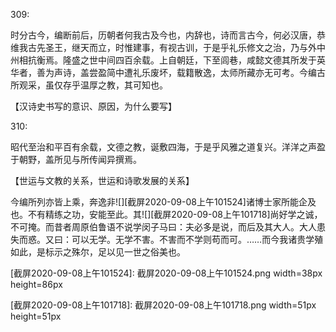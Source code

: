 309:

时分古今，编断前后，历朝者何我古及今也，内辞也，诗而言古今，何必汉唐，恭维我古先圣王，继天而立，时惟建事，有视古训，于是乎礼乐修文之治，乃与外中州相抗衡焉。隆盛之世中间四百余载。上自朝廷，下至闾巷，咸懿文德其所发于英华者，善为声诗，盖尝盈简中遭礼乐废坏，载籍散逸，太师所藏亦无可考。今编古所观采，虽仅存乎温厚之教，其可知也。

【汉诗史书写的意识、原因，为什么要写】

310:

昭代至治和平百有余载，文德之教，诞敷四海，于是乎风雅之道复兴。洋洋之声盈于朝野，盖所见与所传闻异撰焉。

【世运与文教的关系，世运和诗歌发展的关系】

今编所列亦皆上乘，奔逸非![][截屏2020-09-08上午101524]诸博士家所能企及也。不有精练之功，安能至此。其![][截屏2020-09-08上午101718]尚好学之诚，不可掩。而昔者周原伯鲁语不说学闵子马曰：夫必多是说，而后及其大人。大人患失而惑。又曰：可以无学。无学不害。不害而不学则苟而可。……而今我诸贵学殖如此，是标示之殊尔，足以见一世之俗美也。

[截屏2020-09-08上午101524]: 截屏2020-09-08上午101524.png width=38px height=86px

[截屏2020-09-08上午101718]: 截屏2020-09-08上午101718.png width=51px height=51px